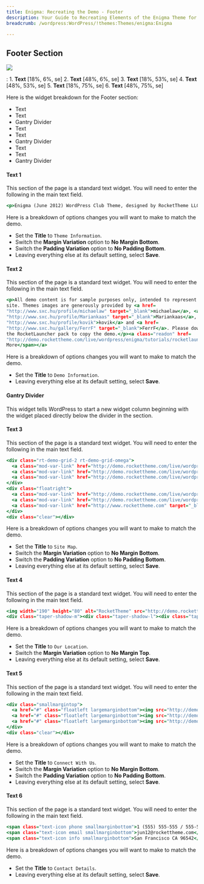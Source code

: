 ```yaml
---
title: Enigma: Recreating the Demo - Footer
description: Your Guide to Recreating Elements of the Enigma Theme for WordPress
breadcrumb: /wordpress:WordPress/!themes:Themes/enigma:Enigma

---
```


Footer Section
-----

![][demo]

:   1. **Text** [18%, 6%, se]
    2. **Text** [48%, 6%, se]
    3. **Text** [18%, 53%, se]
    4. **Text** [48%, 53%, se]
    5. **Text** [18%, 75%, se]
    6. **Text** [48%, 75%, se]

Here is the widget breakdown for the Footer section:

* Text
* Text
* Gantry Divider
* Text
* Text
* Gantry Divider
* Text
* Text
* Gantry Divider

#### Text 1

This section of the page is a standard text widget. You will need to enter the following in the main text field.

~~~ .html
<p>Enigma (June 2012) WordPress Club Theme, designed by RocketTheme LLC, available as part of a WordPress Club Subscription.</p>
~~~

Here is a breakdown of options changes you will want to make to match the demo.

* Set the **Title** to `Theme Information`.
* Switch the **Margin Variation** option to **No Margin Bottom**.
* Switch the **Padding Variation** option to **No Padding Bottom**.
* Leaving everything else at its default setting, select **Save**.

#### Text 2

This section of the page is a standard text widget. You will need to enter the following in the main text field.

~~~ .html
<p>All demo content is for sample purposes only, intended to represent a live
site. Themes images are generously provided by <a href=
"http://www.sxc.hu/profile/michaelaw" target="_blank">michaelaw</a>, <a href=
"http://www.sxc.hu/profile/Mariankaas" target="_blank">Mariankaas</a>, <a href=
"http://www.sxc.hu/profile/kovik">kovik</a> and <a href=
"http://www.sxc.hu/gallery/FerrF" target="_blank">FerrF</a>. Please download
the RocketLauncher pack to copy the demo.</p><a class="readon" href=
"http://demo.rockettheme.com/live/wordpress/enigma/tutorials/rocketlauncher/"><span>Read
More</span></a>
~~~

Here is a breakdown of options changes you will want to make to match the demo.

* Set the **Title** to `Demo Information`.
* Leaving everything else at its default setting, select **Save**.

#### Gantry Divider

This widget tells WordPress to start a new widget column beginning with the widget placed directly below the divider in the section.

#### Text 3

This section of the page is a standard text widget. You will need to enter the following in the main text field.

~~~ .html
<div class="rt-demo-grid-2 rt-demo-grid-omega">
  <a class="mod-var-link" href="http://demo.rockettheme.com/live/wordpress/enigma/">Home</a><br>
  <a class="mod-var-link" href="http://demo.rockettheme.com/live/wordpress/enigma/features/">Features</a><br>
  <a class="mod-var-link" href="http://demo.rockettheme.com/live/wordpress/enigma/plugins/">Plugins</a>
</div>
<div class="floatright">
  <a class="mod-var-link" href="http://demo.rockettheme.com/live/wordpress/enigma/tutorials/">Tutorials</a><br>
  <a class="mod-var-link" href="http://demo.rockettheme.com/live/wordpress/enigma/preset-styles/">Styles</a><br>
  <a class="mod-var-link" href="http://www.rockettheme.com" target="_blank">RocketTheme</a>
</div>
<div class="clear"></div>
~~~

Here is a breakdown of options changes you will want to make to match the demo.

* Set the **Title** to `Site Map`.
* Switch the **Margin Variation** option to **No Margin Bottom**.
* Switch the **Padding Variation** option to **No Padding Bottom**.
* Leaving everything else at its default setting, select **Save**.

#### Text 4

This section of the page is a standard text widget. You will need to enter the following in the main text field.

~~~ .html
<img width="190" height="80" alt="RocketTheme" src="http://demo.rockettheme.com/live/wordpress/enigma/wp-content/rockettheme/rt_enigma_wp/frontpage/fp-our-location.jpg" />
<div class="taper-shadow-m"><div class="taper-shadow-l"><div class="taper-shadow-r"></div></div></div>
~~~

Here is a breakdown of options changes you will want to make to match the demo.

* Set the **Title** to `Our Location`.
* Switch the **Margin Variation** option to **No Margin Top**.
* Leaving everything else at its default setting, select **Save**.

#### Text 5

This section of the page is a standard text widget. You will need to enter the following in the main text field.

~~~ .html
<div class="smallmargintop">
  <a href="#" class="floatleft largemarginbottom"><img src="http://demo.rockettheme.com/live/wordpress/enigma/wp-content/rockettheme/rt_enigma_wp/frontpage/fp-icon1.png" alt="image" width="48" height="48" /></a>
  <a href="#" class="floatleft largemarginbottom"><img src="http://demo.rockettheme.com/live/wordpress/enigma/wp-content/rockettheme/rt_enigma_wp/frontpage/fp-icon2.png" alt="image" width="48" height="48" /></a>
  <a href="#" class="floatleft largemarginbottom"><img src="http://demo.rockettheme.com/live/wordpress/enigma/wp-content/rockettheme/rt_enigma_wp/frontpage/fp-icon3.png" alt="image" width="48" height="48" /></a>
</div>
<div class="clear"></div>
~~~

Here is a breakdown of options changes you will want to make to match the demo.

* Set the **Title** to `Connect With Us`.
* Switch the **Margin Variation** option to **No Margin Bottom**.
* Switch the **Padding Variation** option to **No Padding Bottom**.
* Leaving everything else at its default setting, select **Save**.

#### Text 6

This section of the page is a standard text widget. You will need to enter the following in the main text field.

~~~ .html
<span class="text-icon phone smallmarginbottom">1 (555) 555-555 / 555-556</span>
<span class="text-icon email smallmarginbottom">jun12@rockettheme.com</span>
<span class="text-icon info smallmarginbottom">San Francisco CA 96542</span>
~~~

Here is a breakdown of options changes you will want to make to match the demo.

* Set the **Title** to `Contact Details`.
* Leaving everything else at its default setting, select **Save**.

[demo]: assets/demo_9.jpeg
